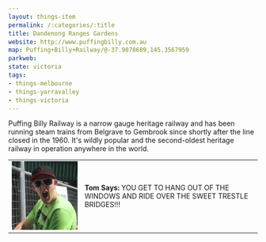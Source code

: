 ```yaml
---
layout: things-item
permalink: /:categories/:title
title: Dandenong Ranges Gardens
website: http://www.puffingbilly.com.au
map: Puffing+Billy+Railway/@-37.9078689,145.3567959
parkweb: 
state: victoria
tags:
- things-melbourne
- things-yarravalley
- things-victoria
---
```

Puffing Billy Railway is a narrow gauge heritage railway and has been running steam trains from Belgrave to Gembrook since shortly after the line closed in the 1960. It's wildly popular and the second-oldest heritage railway in operation anywhere in the world.

<table class="infobox">
  <tr><td><img src="/images/tomb.jpg" class="convopic" alt="Tom's picture"></td>
  <td><b>Tom Says:</b> YOU GET TO HANG OUT OF THE WINDOWS AND RIDE OVER THE SWEET TRESTLE BRIDGES!!!
</td></tr>
</table>